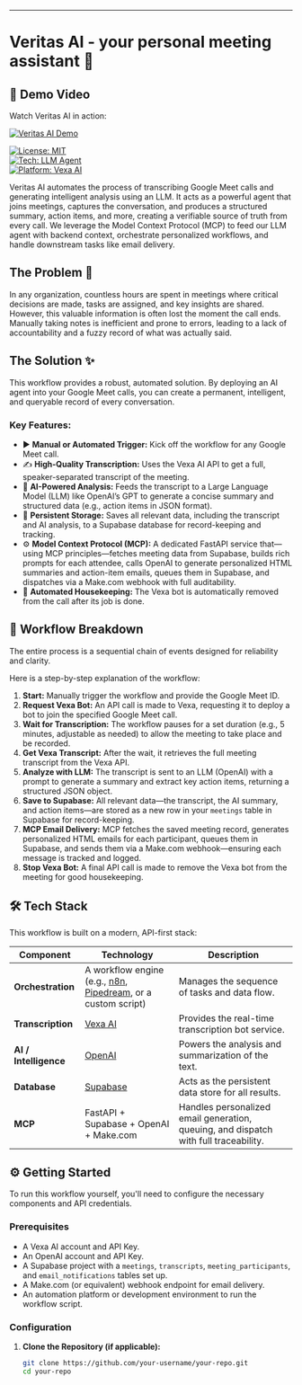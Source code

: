 ---

# Veritas AI - your personal meeting assistant 🤖

## 🎥 Demo Video

Watch Veritas AI in action:

[![Veritas AI Demo](https://img.shields.io/badge/Watch-Demo_Video-red?logo=loom&logoColor=white)](https://www.loom.com/share/b1374c700e8243ee9e7181b0cf0e2d50)


[![License: MIT](https://img.shields.io/badge/License-MIT-yellow.svg)](https://opensource.org/licenses/MIT)  
[![Tech: LLM Agent](https://img.shields.io/badge/Tech-LLM_Agent-blueviolet)](https://openai.com)  
[![Platform: Vexa AI](https://img.shields.io/badge/Transcription-Vexa_AI-orange)](https://vexa.ai/)

Veritas AI automates the process of transcribing Google Meet calls and generating intelligent analysis using an LLM. It acts as a powerful agent that joins meetings, captures the conversation, and produces a structured summary, action items, and more, creating a verifiable source of truth from every call. We leverage the Model Context Protocol (MCP) to feed our LLM agent with backend context, orchestrate personalized workflows, and handle downstream tasks like email delivery.

## The Problem 🤔

In any organization, countless hours are spent in meetings where critical decisions are made, tasks are assigned, and key insights are shared. However, this valuable information is often lost the moment the call ends. Manually taking notes is inefficient and prone to errors, leading to a lack of accountability and a fuzzy record of what was actually said.

## The Solution ✨

This workflow provides a robust, automated solution. By deploying an AI agent into your Google Meet calls, you can create a permanent, intelligent, and queryable record of every conversation.

### Key Features:
- ▶️ **Manual or Automated Trigger:** Kick off the workflow for any Google Meet call.  
- ✍️ **High-Quality Transcription:** Uses the Vexa AI API to get a full, speaker-separated transcript of the meeting.  
- 🧠 **AI-Powered Analysis:** Feeds the transcript to a Large Language Model (LLM) like OpenAI’s GPT to generate a concise summary and structured data (e.g., action items in JSON format).  
- 💾 **Persistent Storage:** Saves all relevant data, including the transcript and AI analysis, to a Supabase database for record-keeping and tracking.  
- ⚙️ **Model Context Protocol (MCP):** A dedicated FastAPI service that—using MCP principles—fetches meeting data from Supabase, builds rich prompts for each attendee, calls OpenAI to generate personalized HTML summaries and action-item emails, queues them in Supabase, and dispatches via a Make.com webhook with full auditability.  
- 🧹 **Automated Housekeeping:** The Vexa bot is automatically removed from the call after its job is done.

## 🚀 Workflow Breakdown

The entire process is a sequential chain of events designed for reliability and clarity.

Here is a step-by-step explanation of the workflow:

1. **Start:** Manually trigger the workflow and provide the Google Meet ID.  
2. **Request Vexa Bot:** An API call is made to Vexa, requesting it to deploy a bot to join the specified Google Meet call.  
3. **Wait for Transcription:** The workflow pauses for a set duration (e.g., 5 minutes, adjustable as needed) to allow the meeting to take place and be recorded.  
4. **Get Vexa Transcript:** After the wait, it retrieves the full meeting transcript from the Vexa API.  
5. **Analyze with LLM:** The transcript is sent to an LLM (OpenAI) with a prompt to generate a summary and extract key action items, returning a structured JSON object.  
6. **Save to Supabase:** All relevant data—the transcript, the AI summary, and action items—are stored as a new row in your `meetings` table in Supabase for record-keeping.  
7. **MCP Email Delivery:** MCP fetches the saved meeting record, generates personalized HTML emails for each participant, queues them in Supabase, and sends them via a Make.com webhook—ensuring each message is tracked and logged.  
8. **Stop Vexa Bot:** A final API call is made to remove the Vexa bot from the meeting for good housekeeping.

## 🛠️ Tech Stack

This workflow is built on a modern, API-first stack:

| Component         | Technology                                                                                               | Description                                         |
| ----------------- | -------------------------------------------------------------------------------------------------------- | --------------------------------------------------- |
| **Orchestration** | A workflow engine (e.g., [n8n](https://n8n.io/), [Pipedream](https://pipedream.com/), or a custom script) | Manages the sequence of tasks and data flow.        |
| **Transcription** | [Vexa AI](https://vexa.ai/)                                                                              | Provides the real-time transcription bot service.   |
| **AI / Intelligence** | [OpenAI](https://openai.com/)                                                                          | Powers the analysis and summarization of the text.  |
| **Database**      | [Supabase](https://supabase.com/)                                                                         | Acts as the persistent data store for all results.  |
| **MCP**           | FastAPI + Supabase + OpenAI + Make.com                                                                    | Handles personalized email generation, queuing, and dispatch with full traceability. |

## ⚙️ Getting Started

To run this workflow yourself, you'll need to configure the necessary components and API credentials.

### Prerequisites

- A Vexa AI account and API Key.  
- An OpenAI account and API Key.  
- A Supabase project with a `meetings`, `transcripts`, `meeting_participants`, and `email_notifications` tables set up.  
- A Make.com (or equivalent) webhook endpoint for email delivery.  
- An automation platform or development environment to run the workflow script.

### Configuration

1. **Clone the Repository (if applicable):**  
   ```bash
   git clone https://github.com/your-username/your-repo.git
   cd your-repo
